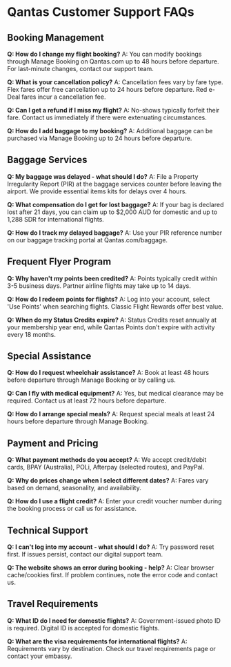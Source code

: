 # Qantas Customer Support FAQs

## Booking Management

**Q: How do I change my flight booking?**
A: You can modify bookings through Manage Booking on Qantas.com up to 48 hours before departure. For last-minute changes, contact our support team.

**Q: What is your cancellation policy?**
A: Cancellation fees vary by fare type. Flex fares offer free cancellation up to 24 hours before departure. Red e-Deal fares incur a cancellation fee.

**Q: Can I get a refund if I miss my flight?**
A: No-shows typically forfeit their fare. Contact us immediately if there were extenuating circumstances.

**Q: How do I add baggage to my booking?**
A: Additional baggage can be purchased via Manage Booking up to 24 hours before departure.

## Baggage Services

**Q: My baggage was delayed - what should I do?**
A: File a Property Irregularity Report (PIR) at the baggage services counter before leaving the airport. We provide essential items kits for delays over 4 hours.

**Q: What compensation do I get for lost baggage?**
A: If your bag is declared lost after 21 days, you can claim up to $2,000 AUD for domestic and up to 1,288 SDR for international flights.

**Q: How do I track my delayed baggage?**
A: Use your PIR reference number on our baggage tracking portal at Qantas.com/baggage.

## Frequent Flyer Program

**Q: Why haven't my points been credited?**
A: Points typically credit within 3-5 business days. Partner airline flights may take up to 14 days.

**Q: How do I redeem points for flights?**
A: Log into your account, select 'Use Points' when searching flights. Classic Flight Rewards offer best value.

**Q: When do my Status Credits expire?**
A: Status Credits reset annually at your membership year end, while Qantas Points don't expire with activity every 18 months.

## Special Assistance

**Q: How do I request wheelchair assistance?**
A: Book at least 48 hours before departure through Manage Booking or by calling us.

**Q: Can I fly with medical equipment?**
A: Yes, but medical clearance may be required. Contact us at least 72 hours before departure.

**Q: How do I arrange special meals?**
A: Request special meals at least 24 hours before departure through Manage Booking.

## Payment and Pricing

**Q: What payment methods do you accept?**
A: We accept credit/debit cards, BPAY (Australia), POLi, Afterpay (selected routes), and PayPal.

**Q: Why do prices change when I select different dates?**
A: Fares vary based on demand, seasonality, and availability.

**Q: How do I use a flight credit?**
A: Enter your credit voucher number during the booking process or call us for assistance.

## Technical Support

**Q: I can't log into my account - what should I do?**
A: Try password reset first. If issues persist, contact our digital support team.

**Q: The website shows an error during booking - help?**
A: Clear browser cache/cookies first. If problem continues, note the error code and contact us.

## Travel Requirements

**Q: What ID do I need for domestic flights?**
A: Government-issued photo ID is required. Digital ID is accepted for domestic flights.

**Q: What are the visa requirements for international flights?**
A: Requirements vary by destination. Check our travel requirements page or contact your embassy.
